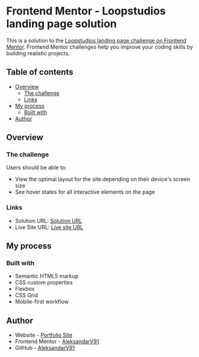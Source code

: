 # Frontend Mentor - Loopstudios landing page solution

This is a solution to the [Loopstudios landing page challenge on Frontend Mentor](https://www.frontendmentor.io/challenges/loopstudios-landing-page-N88J5Onjw). Frontend Mentor challenges help you improve your coding skills by building realistic projects.

## Table of contents

- [Overview](#overview)
  - [The challenge](#the-challenge)
  - [Links](#links)
- [My process](#my-process)
  - [Built with](#built-with)
- [Author](#author)

## Overview

### The challenge

Users should be able to:

- View the optimal layout for the site depending on their device's screen size
- See hover states for all interactive elements on the page

### Links

- Solution URL: [Solution URL](https://github.com/AleksandarV91/Loopstudios-landing-page-main)
- Live Site URL: [Live site URL](https://aleksandarv91.github.io/Loopstudios-landing-page-main/)

## My process

### Built with

- Semantic HTML5 markup
- CSS custom properties
- Flexbox
- CSS Grid
- Mobile-first workflow

## Author

- Website - [Portfolio Site](https://aleksandarv91.github.io/Codecademy-Portfolio-Project/)
- Frontend Mentor - [AleksandarV91](https://www.frontendmentor.io/profile/AleksandarV91)
- GitHub - [AleksandarV91](https://github.com/AleksandarV91)
